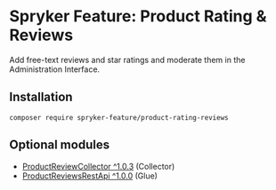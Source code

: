 # Spryker Feature: Product Rating & Reviews

Add free-text reviews and star ratings and moderate them in the Administration Interface.

## Installation

```
composer require spryker-feature/product-rating-reviews
```

## Optional modules
- [ProductReviewCollector ^1.0.3](https://github.com/spryker/product-review-collector) (Collector)
- [ProductReviewsRestApi ^1.0.0](https://github.com/spryker/product-reviews-rest-api) (Glue)
